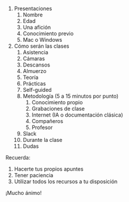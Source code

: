1. Presentaciones
   1. Nombre
   2. Edad
   3. Una afición
   4. Conocimiento previo
   5. Mac o Windows
2. Cómo serán las clases
   1. Asistencia
   2. Cámaras
   3. Descansos
   4. Almuerzo
   5. Teoría
   6. Prácticas
   7. Self-guided
   8. Metodología (5 a 15 minutos por punto)
      1. Conocimiento propio
      2. Grabaciones de clase
      3. Internet (IA o documentación clásica)
      4. Compañeros
      5. Profesor
   9. Slack
   10. Durante la clase
   11. Dudas

Recuerda:

1. Hacerte tus propios apuntes
2. Tener paciencia
3. Utilizar todos los recursos a tu disposición

¡Mucho ánimo!
